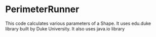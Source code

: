 # PerimeterRunner
This code calculates various parameters of a Shape.
It uses edu.duke library built by Duke University.
It also uses java.io library
